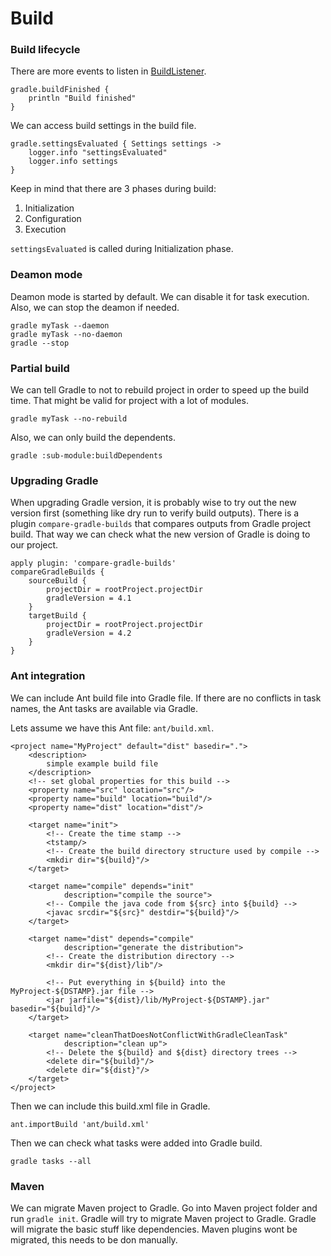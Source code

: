 # Build

### Build lifecycle

There are more events to listen in [BuildListener](https://docs.gradle.org/current/javadoc/org/gradle/BuildListener.html).

```
gradle.buildFinished {
    println "Build finished"
}
```

We can access build settings in the build file.

```
gradle.settingsEvaluated { Settings settings ->
    logger.info "settingsEvaluated"
    logger.info settings
}
```

Keep in mind that there are 3 phases during build:

1. Initialization
2. Configuration
3. Execution

`settingsEvaluated` is called during Initialization phase.

### Deamon mode

Deamon mode is started by default. We can disable it for task execution. Also, we can stop the deamon if needed.

```
gradle myTask --daemon
gradle myTask --no-daemon
gradle --stop
```

### Partial build

We can tell Gradle to not to rebuild project in order to speed up the build time. That might be valid for project with a lot of modules.

```
gradle myTask --no-rebuild
```

Also, we can only build the dependents.

```
gradle :sub-module:buildDependents
```

###  Upgrading Gradle

When upgrading Gradle version, it is probably wise to try out the new version first \(something like dry run to verify build outputs\). There is a plugin `compare-gradle-builds` that compares outputs from Gradle project build. That way we can check what the new version of Gradle is doing to our project. 

```
apply plugin: 'compare-gradle-builds'
compareGradleBuilds {
    sourceBuild {
        projectDir = rootProject.projectDir
        gradleVersion = 4.1
    }
    targetBuild {
        projectDir = rootProject.projectDir
        gradleVersion = 4.2
    }
}
```

### Ant integration

We can include Ant build file into Gradle file. If there are no conflicts in task names, the Ant tasks are available via Gradle. 

Lets assume we have this Ant file: `ant/build.xml`.

```
<project name="MyProject" default="dist" basedir=".">
    <description>
        simple example build file
    </description>
    <!-- set global properties for this build -->
    <property name="src" location="src"/>
    <property name="build" location="build"/>
    <property name="dist" location="dist"/>

    <target name="init">
        <!-- Create the time stamp -->
        <tstamp/>
        <!-- Create the build directory structure used by compile -->
        <mkdir dir="${build}"/>
    </target>

    <target name="compile" depends="init"
            description="compile the source">
        <!-- Compile the java code from ${src} into ${build} -->
        <javac srcdir="${src}" destdir="${build}"/>
    </target>

    <target name="dist" depends="compile"
            description="generate the distribution">
        <!-- Create the distribution directory -->
        <mkdir dir="${dist}/lib"/>

        <!-- Put everything in ${build} into the MyProject-${DSTAMP}.jar file -->
        <jar jarfile="${dist}/lib/MyProject-${DSTAMP}.jar" basedir="${build}"/>
    </target>

    <target name="cleanThatDoesNotConflictWithGradleCleanTask"
            description="clean up">
        <!-- Delete the ${build} and ${dist} directory trees -->
        <delete dir="${build}"/>
        <delete dir="${dist}"/>
    </target>
</project>
```

Then we can include this build.xml file in Gradle. 

```
ant.importBuild 'ant/build.xml'
```

Then we can check what tasks were added into Gradle build. 

```
gradle tasks --all
```

### Maven

We can migrate Maven project to Gradle. Go into Maven project folder and run `gradle init`. Gradle will try to migrate Maven project to Gradle. Gradle will migrate the basic stuff like dependencies. Maven plugins wont be migrated, this needs to be don manually. 















